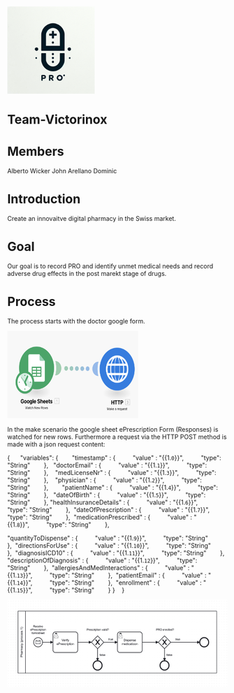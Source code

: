 <img src="PRO.png" alt="My Image" width="200" height="200">

# Team-Victorinox

# Members

Alberto Wicker
John Arellano
Dominic

# Introduction

Create an innovaitve digital pharmacy in the Swiss market.

# Goal

Our goal is to record PRO and identify unmet medical needs and record adverse drug effects in the post marekt stage of drugs.

# Process

The process starts with the doctor google form. 

<img src="makeScenario.png" alt="My Image" width="300" height="200">

In the make scenario the google sheet ePrescription Form (Responses) is watched for new rows. Furthermore a request via the HTTP POST method is made with a json request content: 

{      "variables": 
{        
"timestamp" : {          "value" : "{{1.`0`}}",          "type": "String"        },  
"doctorEmail" : {          "value" : "{{1.`1`}}",          "type": "String"        },   
"medLicenseNr" : {          "value" : "{{1.`3`}}",          "type": "String"        },   
 "physician" : {          "value" : "{{1.`2`}}",          "type": "String"        },        
"patientName" : {          "value" : "{{1.`4`}}",          "type": "String"        },  
 "dateOfBirth" : {          "value" : "{{1.`5`}}",          "type": "String"        },
"healthInsuranceDetails" : {          "value" : "{{1.`6`}}",          "type": "String"        }, 
"dateOfPrescription" : {          "value" : "{{1.`7`}}",          "type": "String"        }, 
"medicationPrescribed" : {          "value" : "{{1.`8`}}",          "type": "String"        }, 

"quantityToDispense" : {          "value" : "{{1.`9`}}",          "type": "String"        }, 
"directionsForUse" : {          "value" : "{{1.`10`}}",          "type": "String"        }, 
"diagnosisICD10" : {          "value" : "{{1.`11`}}",          "type": "String"        }, 
"descriptionOfDiagnosis" : {          "value" : "{{1.`12`}}",          "type": "String"        }, 
"allergiesAndMedInteractions" : {          "value" : "{{1.`13`}}",          "type": "String"        }, 
"patientEmail" : {          "value" : "{{1.`14`}}",          "type": "String"        }, 
"enrollment" : {          "value" : "{{1.`15`}}",          "type": "String"        }
 }   
 }

<img src="process one.png" alt="My Image" width="900" height="200">

